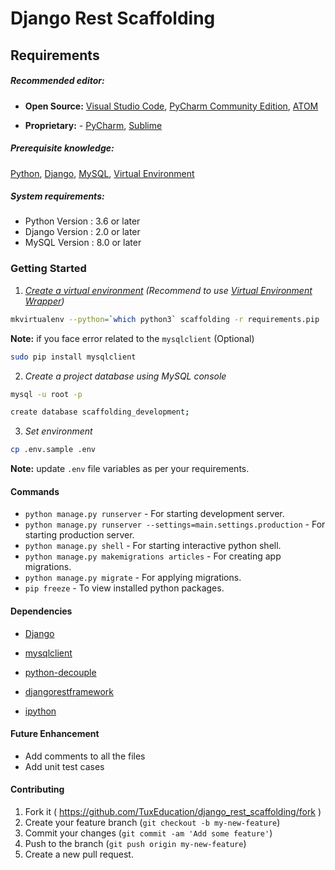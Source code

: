 # Django Rest Scaffolding

## Requirements

##### Recommended editor:

- **Open Source:** [Visual Studio Code](https://code.visualstudio.com/Download), [PyCharm Community Edition](https://www.jetbrains.com/pycharm/download/), [ATOM](https://atom.io)

- **Proprietary:** - [PyCharm](https://www.jetbrains.com/pycharm/download/), [Sublime](https://www.sublimetext.com/3)

##### Prerequisite knowledge:

[Python](https://www.python.org), [Django](https://www.djangoproject.com), [MySQL](https://www.mysql.com), [Virtual Environment](https://docs.python.org/3/library/venv.html)

##### System requirements:

- Python Version : 3.6 or later
- Django Version : 2.0 or later
- MySQL Version : 8.0 or later

### Getting Started

1. _[Create a virtual environment](https://gist.github.com/IamAdiSri/a379c36b70044725a85a1216e7ee9a46) (Recommend to use [Virtual Environment Wrapper](https://virtualenvwrapper.readthedocs.io/en/latest/))_

```sh
mkvirtualenv --python=`which python3` scaffolding -r requirements.pip
```

**Note:** if you face error related to the `mysqlclient` (Optional)

```sh
sudo pip install mysqlclient
```

2. _Create a project database using MySQL console_

```sh
mysql -u root -p
```

```sh
create database scaffolding_development;
```

3. _Set environment_

```sh
cp .env.sample .env
```

**Note:** update `.env` file variables as per your requirements.

#### Commands

- `python manage.py runserver` - For starting development server.
- `python manage.py runserver --settings=main.settings.production` - For starting production server.
- `python manage.py shell` - For starting interactive python shell.
- `python manage.py makemigrations articles` - For creating app migrations.
- `python manage.py migrate` - For applying migrations.
- `pip freeze` - To view installed python packages.

#### Dependencies

- [Django](https://pypi.org/project/Django/)

- [mysqlclient](https://pypi.org/project/mysqlclient/)

- [python-decouple](https://pypi.org/project/python-decouple/)

- [djangorestframework](https://www.django-rest-framework.org)

- [ipython](https://pypi.org/project/ipython/)

#### Future Enhancement

- Add comments to all the files
- Add unit test cases

#### Contributing

1. Fork it ( https://github.com/TuxEducation/django_rest_scaffolding/fork )
2. Create your feature branch (`git checkout -b my-new-feature`)
3. Commit your changes (`git commit -am 'Add some feature'`)
4. Push to the branch (`git push origin my-new-feature`)
5. Create a new pull request.
